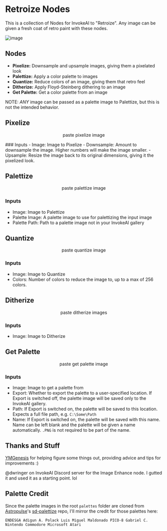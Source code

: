 # Retroize Nodes
This is a collection of Nodes for InvokeAI to "Retroize". Any image can be given a fresh coat of retro paint with these nodes.

![image](https://github.com/Ar7ific1al/invokeai-retroizeinode/assets/2306586/0b3797cd-83eb-469c-b60e-852148bf6582)

## Nodes
- **Pixelize:** Downsample and upsample images, giving them a pixelated look
- **Palettize:** Apply a color palette to images
- **Quantize:** Reduce colors of an image, giving them that retro feel
- **Ditherize:** Apply Floyd-Steinberg dithering to an image
- **Get Palette:** Get a color palette from an image

NOTE: *ANY* image can be passed as a palette image to Palettize, but this is not the intended behavior.

## Pixelize
<p align="center">
    paste pixelize image
</p>
### Inputs
- Image: Image to Pixelize
- Downsample: Amount to downsample the image. Higher numbers will make the image smaller.
- Upsample: Resize the image back to its original dimensions, giving it the pixelized look.

## Palettize
<p align="center">
    paste palettize image
</p>

### Inputs
- Image: Image to Palettize
- Palette Image: A palette image to use for palettizing the input image
- Palette Path: Path to a palette image not in your InvokeAI gallery

## Quantize
<p align="center">
    paste quantize image
</p>

### Inputs
- Image: Image to Quantize
- Colors: Number of colors to reduce the image to, up to a max of 256 colors.

## Ditherize
<p align="center">
    paste ditherize images
</p>

### Inputs
- Image: Image to Ditherize

## Get Palette
<p align="center">
    paste get palette image
</p>

### Inputs
- Image: Image to get a palette from
- Export: Whether to export the palette to a user-specified location. If Export is switched off, the palette image will be saved only to the InvokeAI gallery.
- Path: If Export is switched on, the palette will be saved to this location. Expects a full file path, e.g. `C:\Some\Path`
- Name: If Export is switched on, the palette will be saved with this name. Name can be left blank and the palette will be given a name automatically. `.PNG` is not required to be part of the name.


## Thanks and Stuff
[YMGenesis](https://github.com/ymgenesis) for helping figure some things out, providing advice and tips for improvements :)


@dwringer on InvokeAI Discord server for the Image Enhance node. I gutted it and used it as a starting point. lol

## Palette Credit
Since the palette images in the root `palettes` folder are cloned from [Astropulse](https://github.com/Astropulse)'s [sd-palettize](https://github.com/Astropulse/sd-palettize/tree/main) repo, I'll mirror the credit for those palettes here:

`ENDESGA Adigun A. Polack Luis Miguel Maldonado PICO-8 Gabriel C. Nintendo Commodore Microsoft Atari`
